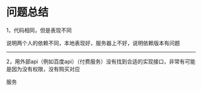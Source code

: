 # 问题总结

1，代码相同，但是表现不同

说明两个人的依赖不同，本地表现好，服务器上不好，说明依赖版本有问题

---

2，用外部api（例如百度api）（付费服务）没有找到合适的实现接口，非常有可能是因为没有权限，没有购买对应

服务